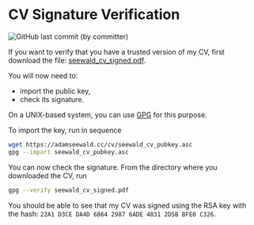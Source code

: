# CV Signature Verification

![GitHub last commit (by committer)](https://img.shields.io/github/last-commit/adamseew/adamseew.github.io?display_timestamp=committer&style=plastic)

If you want to verify that you have a trusted version of my CV, first download the file: [seewald_cv_signed.pdf](https://adamseewald.cc/cv/seewald_cv_signed.pdf).

You will now need to:
- import the public key, 
- check its signature. 

On a UNIX-based system, you can use [GPG](https://www.gnupg.org/) for this purpose.

To import the key, run in sequence
```bash
wget https://adamseewald.cc/cv/seewald_cv_pubkey.asc
gpg --import seewald_cv_pubkey.asc
```

You can now check the signature. From the directory where you downloaded the CV, run
```bash
gpg --verify seewald_cv_signed.pdf
```

You should be able to see that my CV was signed using the RSA key with the hash: ```22A1 D3CE DA4D 6864 2987 6ADE 4831 2D5B BFE0 C326```.
